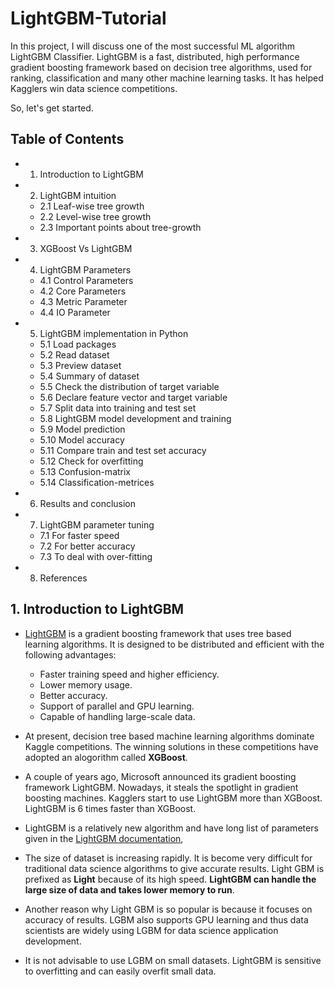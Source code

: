 # LightGBM-Tutorial
In this project, I will discuss one of the most successful ML algorithm LightGBM Classifier. LightGBM is a fast, distributed, high performance gradient boosting framework based on decision tree algorithms, used for ranking, classification and many other machine learning tasks. It has helped Kagglers win data science competitions. 


So, let's get started.

## **Table of Contents** 

- 1.	Introduction to LightGBM
- 2.	LightGBM intuition
   - 2.1	Leaf-wise tree growth
   - 2.2	Level-wise tree growth
   - 2.3	Important points about tree-growth
- 3.	XGBoost Vs LightGBM
- 4.	LightGBM Parameters
   - 4.1	Control Parameters
   - 4.2	Core Parameters
   - 4.3	Metric Parameter
   - 4.4	IO Parameter
- 5.	LightGBM implementation in Python
   - 5.1	Load packages
   - 5.2	Read dataset
   - 5.3	Preview dataset
   - 5.4	Summary of dataset
   - 5.5	Check the distribution of target variable
   - 5.6	Declare feature vector and target variable
   - 5.7	Split data into training and test set
   - 5.8	LightGBM model development and training
   - 5.9	Model prediction
   - 5.10	Model accuracy
   - 5.11	Compare train and test set accuracy
   - 5.12	Check for overfitting
   - 5.13	Confusion-matrix
   - 5.14	Classification-metrices
- 6.	Results and conclusion
- 7.	LightGBM parameter tuning
   - 7.1	For faster speed
   - 7.2	For better accuracy
   - 7.3	To deal with over-fitting
- 8.	References

## **1. Introduction to LightGBM** 


- [LightGBM](https://github.com/Microsoft/LightGBM) is a gradient boosting framework that uses tree based learning algorithms. It is designed to be distributed and efficient with the following advantages:

  - Faster training speed and higher efficiency.
  - Lower memory usage.
  - Better accuracy.
  - Support of parallel and GPU learning.
  - Capable of handling large-scale data.
  
  
- At present, decision tree based machine learning algorithms dominate Kaggle competitions. The winning solutions in these competitions have adopted an alogorithm called **XGBoost**. 

- A couple of years ago, Microsoft announced its gradient boosting framework LightGBM. Nowadays, it steals the spotlight in gradient boosting machines. Kagglers start to use LightGBM more than XGBoost. LightGBM is 6 times faster than XGBoost. 

- LightGBM is a relatively new algorithm and have long list of parameters given in the [LightGBM documentation](https://github.com/microsoft/LightGBM),

- The size of dataset is increasing rapidly. It is become very difficult for traditional data science algorithms to give accurate results. Light GBM is prefixed as **Light** because of its high speed. **LightGBM can handle the large size of data and takes lower memory to run**. 

- Another reason why Light GBM is so popular is because it focuses on accuracy of results. LGBM also supports GPU learning and thus data scientists are widely using LGBM for data science application development.

- It is not advisable to use LGBM on small datasets. LightGBM is sensitive to overfitting and can easily overfit small data.